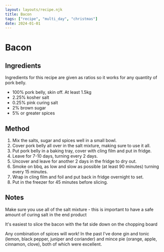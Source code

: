 ```yaml
---
layout: layouts/recipe.njk
title: Bacon
tags: ["recipe", "multi_day", "christmas"]
date: 2024-01-01
---
```


# Bacon

## Ingredients

Ingredients for this recipe are given as ratios so it works for any quantity of pork belly.

- 100% pork belly, skin off. At least 1.5kg
- 2.25% kosher salt
- 0.25% pink curing salt
- 2% brown sugar
- 5% or greater spices

## Method

1. Mix the salts, sugar and spices well in a small bowl.
2. Cover pork belly all over in the salt mixture, making sure to use it all.
3. Put pork belly in a baking tray, cover with cling film and put in fridge.
4. Leave for 7-10 days, turning every 2 days.
5. Uncover and leave for another 2 days in the fridge to dry out.
6. Smoke on bbq, as low and slow as possible (at least 90 minutes) turning every 15 minutes.
7. Wrap in cling film and foil and put back in fridge overnight to set.
8. Put in the freezer for 45 minutes before slicing.

## Notes

Make sure you use all of the salt mixture - this is important to have a safe amount of curing salt in the end product

It's easiest to slice the bacon with the fat side down on the chopping board

Any combination of spices will work!
In the past I've done gin and tonic (lemon, black pepper, juniper and coriander) and mince pie (orange, apple, cinnamon, clove), both of which were excellent.
